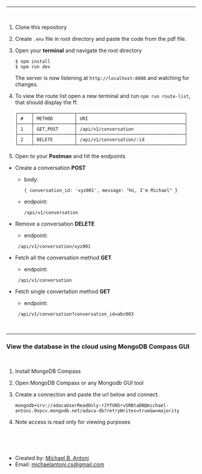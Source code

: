 

---

<br/>

1. Clone this repository
1. Create `.env` file in root directory and paste the code from the pdf file.

1. Open your **terminal** and navigate the root directory

    ```
    $ npm install
    $ npm run dev
    ```

    The server is now listening at `http://localhost:8080` and watching for changes.

1. To view the route list open a new terminal and run `npm run route-list`, that should display the ff.
      ```
      ┌─────┬───────────────┬────────────────────────────────────────┐
      │ #   │ METHOD        │ URI                                    │
      ├─────┼───────────────┼────────────────────────────────────────┤
      │ 1   │ GET,POST      │ /api/v1/conversation                   │
      ├─────┼───────────────┼────────────────────────────────────────┤
      │ 2   │ DELETE        │ /api/v1/conversation/:id               │
      └─────┴───────────────┴────────────────────────────────────────┘
      ```

1. Open to your **Postman** and hit the endpoints


- Create a conversation **POST**
   - body:
      ```
      { conversation_id: 'xyz001', message: "Hi, I'm Michael" }
      ```
   - endpoint:
      ```
      /api/v1/conversation
      ```
- Remove a conversation **DELETE**
   - endpoint:
    ```
     /api/v1/conversation/xyz001
    ```

- Fetch all the conversation method **GET**
   - endpoint:
    ```
     /api/v1/conversation
    ```

- Fetch single convertation method **GET**
   - endpoint:
    ```
     /api/v1/conversation?conversation_id=abc003
    ```



<br/>

---

### View the database in the cloud using MongoDB Compass GUI



<br/>


1. Install MongoDB Compass
1. Open MongoDB Compass or any Mongodb GUI tool
1. Create a connection and paste the url below and connect.

   ```
   mongodb+srv://adacaUserReadOnly:rJYfUN5rv5RBtaDN@michael-antoni.0vpcv.mongodb.net/adaca-db?retryWrites=true&w=majority
   ```

1. Note access is read only for viewing purposes

<br/>
<br/>
<br/>



-   Created by: [Michael B. Antoni](https://michaelantoni.netlify.app/)
-   Email: michaelantoni.cs@gmail.com
